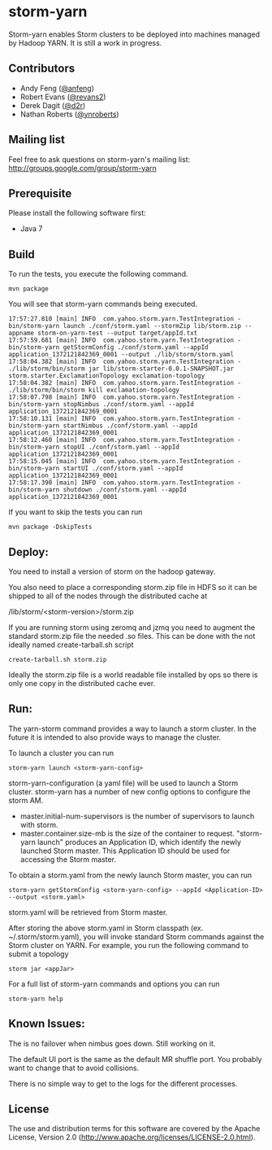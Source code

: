 <!--
  Copyright (c) 2013 Yahoo! Inc. All Rights Reserved.

  Licensed under the Apache License, Version 2.0 (the "License");
  you may not use this file except in compliance with the License.
  You may obtain a copy of the License at

    http://www.apache.org/licenses/LICENSE-2.0

  Unless required by applicable law or agreed to in writing, software
  distributed under the License is distributed on an "AS IS" BASIS,
  WITHOUT WARRANTIES OR CONDITIONS OF ANY KIND, either express or implied.
  See the License for the specific language governing permissions and
  limitations under the License. See accompanying LICENSE file.
-->
storm-yarn
=================
Storm-yarn enables Storm clusters to be deployed into machines managed by Hadoop YARN.  It is still a work
in progress.


## Contributors

* Andy Feng ([@anfeng](https://github.com/anfeng))
* Robert Evans ([@revans2](https://github.com/revans2))
* Derek Dagit ([@d2r](https://github.com/d2r))
* Nathan Roberts ([@ynroberts](https://github.com/ynroberts))

## Mailing list

Feel free to ask questions on storm-yarn's mailing list: http://groups.google.com/group/storm-yarn

## Prerequisite

Please install the following software first:
   * Java 7
   
## Build

To run the tests,  you execute the following command. 

    mvn package

You will see that storm-yarn commands being executed.
<pre><code>17:57:27.810 [main] INFO  com.yahoo.storm.yarn.TestIntegration - bin/storm-yarn launch ./conf/storm.yaml --stormZip lib/storm.zip --appname storm-on-yarn-test --output target/appId.txt
17:57:59.681 [main] INFO  com.yahoo.storm.yarn.TestIntegration - bin/storm-yarn getStormConfig ./conf/storm.yaml --appId application_1372121842369_0001 --output ./lib/storm/storm.yaml
17:58:04.382 [main] INFO  com.yahoo.storm.yarn.TestIntegration - ./lib/storm/bin/storm jar lib/storm-starter-0.0.1-SNAPSHOT.jar storm.starter.ExclamationTopology exclamation-topology
17:58:04.382 [main] INFO  com.yahoo.storm.yarn.TestIntegration - ./lib/storm/bin/storm kill exclamation-topology
17:58:07.798 [main] INFO  com.yahoo.storm.yarn.TestIntegration - bin/storm-yarn stopNimbus ./conf/storm.yaml --appId application_1372121842369_0001
17:58:10.131 [main] INFO  com.yahoo.storm.yarn.TestIntegration - bin/storm-yarn startNimbus ./conf/storm.yaml --appId application_1372121842369_0001
17:58:12.460 [main] INFO  com.yahoo.storm.yarn.TestIntegration - bin/storm-yarn stopUI ./conf/storm.yaml --appId application_1372121842369_0001
17:58:15.045 [main] INFO  com.yahoo.storm.yarn.TestIntegration - bin/storm-yarn startUI ./conf/storm.yaml --appId application_1372121842369_0001
17:58:17.390 [main] INFO  com.yahoo.storm.yarn.TestIntegration - bin/storm-yarn shutdown ./conf/storm.yaml --appId application_1372121842369_0001
</code></pre>

If you want to skip the tests you can run

    mvn package -DskipTests

## Deploy:

You need to install a version of storm on the hadoop gateway.

You also need to place a corresponding storm.zip file in HDFS so it can be
shipped to all of the nodes through the distributed cache at

/lib/storm/&lt;storm-version&gt;/storm.zip

If you are running storm using zeromq and jzmq you need to augment the standard
storm.zip file the needed .so files. This can be done with the not ideally
named create-tarball.sh script

    create-tarball.sh storm.zip

Ideally the storm.zip file is a world readable file installed by ops so there is
only one copy in the distributed cache ever.

## Run:

The yarn-storm command provides a way to launch a storm cluster.  In the future
it is intended to also provide ways to manage the cluster.

To launch a cluster you can run

    storm-yarn launch <storm-yarn-config>

storm-yarn-configuration (a yaml file) will be used to launch a Storm cluster.
storm-yarn has a number of new config options to configure the storm AM.
   * master.initial-num-supervisors is the number of supervisors to launch with storm.
   * master.container.size-mb is the size of the container to request.
"storm-yarn launch" produces an Application ID, which identify the newly launched Storm master.
This Application ID should be used for accessing the Storm master.

To obtain a storm.yaml from the newly launch Storm master, you can run

    storm-yarn getStormConfig <storm-yarn-config> --appId <Application-ID> --output <storm.yaml>

storm.yaml will be retrieved from Storm master.  

After storing the above storm.yaml in Storm classpath (ex. ~/.storm/storm.yaml), you will 
invoke standard Storm commands against the Storm cluster on YARN. For example, you run 
the following command to submit a topology

    storm jar <appJar>

For a full list of storm-yarn commands and options you can run

    storm-yarn help

## Known Issues:

The is no failover when nimbus goes down. Still working on it.

The default UI port is the same as the default MR shuffle port.  You
probably want to change that to avoid collisions.

There is no simple way to get to the logs for the different processes.

## License

The use and distribution terms for this software are covered by the
Apache License, Version 2.0 (http://www.apache.org/licenses/LICENSE-2.0.html).

